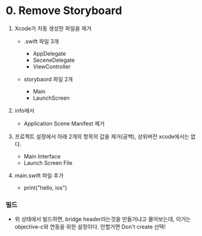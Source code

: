 # 0. Remove Storyboard

1. Xcode가 자동 생성한 파일을 제거

   - .swift 파일 3개
     - AppDelegate
     - SeceneDelegate
     - ViewController

   - storybaord 파일 2개
     - Main
     - LaunchScreen

2. info에서
   - Application Scene Manifest 제거
3. 프로젝트 설정에서 아래 2개의 항목의 값을 제거(공백), 상위버전 xcode에서는 없다.
   - Main Interface
   - Launch Screen File

4. main.swift 파일 추가
   - print("hello, ios")



### 빌드

- 위 상태에서 빌드하면, bridge header라는것을 만들거냐고 물어보는데, 이거는 objective-c와 연동을 위한 설정이다. 안할거면 Don't create 선택!